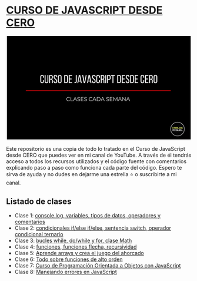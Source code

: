 # **[CURSO DE JAVASCRIPT DESDE CERO](https://www.youtube.com/playlist?list=PLo3vs-YIusZoTy3fCjbzK4Xmw_YoYKEB_)**

<div align="center">

<img alt="Curso de JavaScript desde CERO" src="/curso-preview.png" width="500">

</div>

Este repositorio es una copia de todo lo tratado en el Curso de JavaScript desde CERO que puedes ver en mi canal de YouTube.
A través de él tendrás acceso a todos los recursos utilizados y el código fuente con comentarios explicando paso a paso como funciona cada parte del código. Espero te sirva de ayuda y no dudes en dejarme una estrella ⭐ o suscribirte a mi canal.

## Listado de clases

-   Clase 1: [console.log, variables, tipos de datos, operadores y comentarios](https://youtu.be/Vv6MJRaEX3Q)
-   Clase 2: [condicionales if/else if/else, sentencia switch, operador condicional ternario](https://youtu.be/afcwxWfoe5k)
-   Clase 3: [bucles while, do/while y for, clase Math](https://youtu.be/XnL8UXa5oTo)
-   Clase 4: [funciones, funciones flecha, recursividad](https://youtu.be/BsdX8LVym3g)
-   Clase 5: [Aprende arrays y crea el juego del ahorcado](https://youtu.be/jszkUlRv53o)
-   Clase 6: [Todo sobre funciones de alto orden](https://youtu.be/nCBwb40oTso)
-   Clase 7: [Curso de Programación Orientada a Objetos con JavaScript](https://youtu.be/SLZ8Gn-T2Pc)
-   Clase 8: [Manejando errores en JavaScript](https://youtu.be/icw2eshMbyM)
